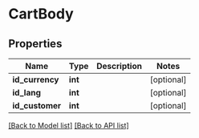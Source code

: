 # CartBody

## Properties
Name | Type | Description | Notes
------------ | ------------- | ------------- | -------------
**id_currency** | **int** |  | [optional] 
**id_lang** | **int** |  | [optional] 
**id_customer** | **int** |  | [optional] 

[[Back to Model list]](#documentation-for-models) [[Back to API list]](#documentation-for-api-endpoints)



